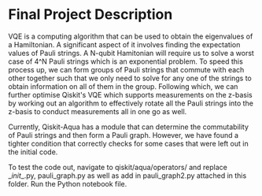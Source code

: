 # Final Project Description

VQE is a computing algorithm that can be used to obtain the eigenvalues of a Hamiltonian. A significant aspect of it involves finding the expectation values of Pauli strings. A N-qubit Hamitonian will require us to solve a worst case of 4^N Pauli strings which is an exponential problem. To speed this process up, we can form groups of Pauli strings that commute with each other together such that we only need to solve for any one of the strings to obtain information on all of them in the group. Following which, we can further optimise Qiskit's VQE which supports measurements on the z-basis by working out an algorithm to effectively rotate all the Pauli strings into the z-basis to conduct measurements all in one go as well.

Currently, Qiskit-Aqua has a module that can determine the commutability of Pauli strings and then form a Pauli graph. However, we have found a tighter condition that correctly checks for some cases that were left out in the initial code.

To test the code out, navigate to qiskit/aqua/operators/ and replace \__init__.py, pauli_graph.py 
as well as add in pauli_graph2.py attached in this folder. Run the Python notebook file. 
